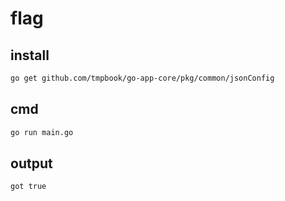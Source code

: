 # flag

## install

```bash
go get github.com/tmpbook/go-app-core/pkg/common/jsonConfig
```

## cmd

```bash
go run main.go
```

## output

```bash
got true
```
